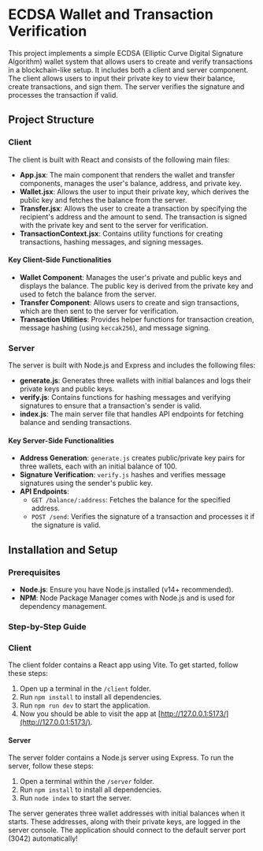 # ECDSA Wallet and Transaction Verification

This project implements a simple ECDSA (Elliptic Curve Digital Signature Algorithm) wallet system that allows users to create and verify transactions in a blockchain-like setup. 
It includes both a client and server component. 
The client allows users to input their private key to view their balance, create transactions, and sign them. 
The server verifies the signature and processes the transaction if valid.

## Project Structure

### Client
The client is built with React and consists of the following main files:

- **App.jsx**: The main component that renders the wallet and transfer components, manages the user's balance, address, and private key.
- **Wallet.jsx**: Allows the user to input their private key, which derives the public key and fetches the balance from the server.
- **Transfer.jsx**: Allows the user to create a transaction by specifying the recipient's address and the amount to send. The transaction is signed with the private key and sent to the server for verification.
- **TransactionContext.jsx**: Contains utility functions for creating transactions, hashing messages, and signing messages.

#### Key Client-Side Functionalities
- **Wallet Component**: Manages the user's private and public keys and displays the balance. The public key is derived from the private key and used to fetch the balance from the server.
- **Transfer Component**: Allows users to create and sign transactions, which are then sent to the server for verification.
- **Transaction Utilities**: Provides helper functions for transaction creation, message hashing (using `keccak256`), and message signing.

### Server
The server is built with Node.js and Express and includes the following files:

- **generate.js**: Generates three wallets with initial balances and logs their private keys and public keys.
- **verify.js**: Contains functions for hashing messages and verifying signatures to ensure that a transaction's sender is valid.
- **index.js**: The main server file that handles API endpoints for fetching balance and sending transactions.

#### Key Server-Side Functionalities
- **Address Generation**: `generate.js` creates public/private key pairs for three wallets, each with an initial balance of 100.
- **Signature Verification**: `verify.js` hashes and verifies message signatures using the sender's public key.
- **API Endpoints**:
  - `GET /balance/:address`: Fetches the balance for the specified address.
  - `POST /send`: Verifies the signature of a transaction and processes it if the signature is valid.

## Installation and Setup

### Prerequisites
- **Node.js**: Ensure you have Node.js installed (v14+ recommended).
- **NPM**: Node Package Manager comes with Node.js and is used for dependency management.

### Step-by-Step Guide

### Client
The client folder contains a React app using Vite. To get started, follow these steps:

1. Open up a terminal in the `/client` folder.
2. Run `npm install` to install all dependencies.
3. Run `npm run dev` to start the application.
4. Now you should be able to visit the app at [http://127.0.0.1:5173/](http://127.0.0.1:5173/).

#### Server
The server folder contains a Node.js server using Express. To run the server, follow these steps:

1. Open a terminal within the `/server` folder.
2. Run `npm install` to install all dependencies.
3. Run `node index` to start the server.

The server generates three wallet addresses with initial balances when it starts. These addresses, along with their private keys, are logged in the server console.
The application should connect to the default server port (3042) automatically!
